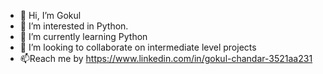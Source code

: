 - 👋 Hi, I’m Gokul
- 👀 I’m interested in Python. 
- 🌱 I’m currently learning Python
- 💞️ I’m looking to collaborate on intermediate level projects 
- 📫Reach me by https://www.linkedin.com/in/gokul-chandar-3521aa231

<!---
GokulChandar17/GokulChandar17 is a ✨ special ✨ repository because its `README.md` (this file) appears on your GitHub profile.
You can click the Preview link to take a look at your changes.
--->
